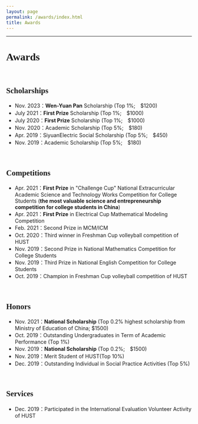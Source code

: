 ```yaml
---
layout: page
permalink: /awards/index.html
title: Awards
---
```


--------------------------------------------------------------------
<!--
<style>
html,body {
     width: 100%;
     height: 100%;
     margin: 0;
     padding: 0;
}

body {
    min-width: 1024px;
    min-height: 600px;
    user-select: text; /* Don't select the text while dragging the page with the mouse */
}

#main {
    width: 100%;
    height: 100%;
}
</style>
-->

# <font face="Verdana"> Awards </font><br/>&nbsp;

## <font face="Verdana">Scholarships</font><br/>


- Nov. 2023：**Wen-Yuan Pan** Scholarship (Top 1%;&emsp;$1200)
- July 2021：**First Prize** Scholarship (Top 1%;&emsp;$1000)
- July 2020：**First Prize** Scholarship (Top 1%;&emsp;$1000)
- Nov. 2020：Academic Scholarship (Top 5%;&emsp;$180)
- Apr. 2019：SiyuanElectric Social Scholarship (Top 5%;&emsp;$450)
- Nov. 2019：Academic Scholarship (Top 5%;&emsp;$180)

<br/>

## <font face="Verdana">Competitions</font><br/>

- Apr. 2021：**First Prize** in "Challenge Cup" National Extracurricular Academic Science and Technology Works Competition for College Students (**the most valuable science and entrepreneurship competition for college students in China**)
- Apr. 2021：**First Prize** in Electrical Cup Mathematical Modeling Competition
- Feb. 2021：Second Prize in MCM/ICM
- Oct. 2020：Third winner in Freshman Cup volleyball competition of HUST
- Nov. 2019：Second Prize in National Mathematics Competition for College Students
- Nov. 2019：Third Prize in National English Competition for College Students
- Oct. 2019：Champion in Freshman Cup volleyball competition of HUST


<br/>

## <font face="Verdana">Honors</font><br/>

- Nov. 2021：**National Scholarship** (Top 0.2% highest scholarship from Ministry of Education of China; $1500)
- Oct. 2019：Outstanding Undergraduates in Term of Academic Performance (Top 1%)
- Nov. 2019：**National Scholarship** (Top 0.2%;&emsp;$1500)
- Nov. 2019：Merit Student of HUST(Top 10%)
- Dec. 2019：Outstanding Individual in Social Practice Activities (Top 5%)

<br/>

## <font face="Verdana">Services</font><br/>

- Dec. 2019：Participated in the International Evaluation Volunteer Activity of HUST

<br/>